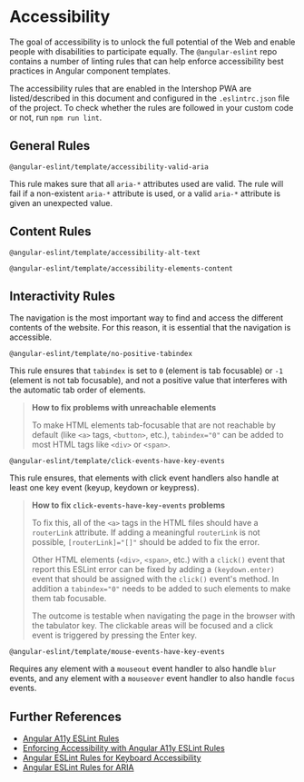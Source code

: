 <!--
kb_guide
kb_pwa
kb_everyone
kb_sync_latest_only
-->

# Accessibility

The goal of accessibility is to unlock the full potential of the Web and enable people with disabilities to participate equally.
The `@angular-eslint` repo contains a number of linting rules that can help enforce accessibility best practices in Angular component templates.

The accessibility rules that are enabled in the Intershop PWA are listed/described in this document and configured in the `.eslintrc.json` file of the project.
To check whether the rules are followed in your custom code or not, run `npm run lint`.

## General Rules

```
@angular-eslint/template/accessibility-valid-aria
```

This rule makes sure that all `aria-*` attributes used are valid.
The rule will fail if a non-existent `aria-*` attribute is used, or a valid `aria-*` attribute is given an unexpected value.

## Content Rules

```
@angular-eslint/template/accessibility-alt-text
```

```
@angular-eslint/template/accessibility-elements-content
```

## Interactivity Rules

The navigation is the most important way to find and access the different contents of the website.
For this reason, it is essential that the navigation is accessible.

```
@angular-eslint/template/no-positive-tabindex
```

This rule ensures that `tabindex` is set to `0` (element is tab focusable) or `-1` (element is not tab focusable), and not a positive value that interferes with the automatic tab order of elements.

> **How to fix problems with unreachable elements**
>
> To make HTML elements tab-focusable that are not reachable by default (like `<a>` tags, `<button>`, etc.), `tabindex="0"` can be added to most HTML tags like `<div>` or `<span>`.

```
@angular-eslint/template/click-events-have-key-events
```

This rule ensures, that elements with click event handlers also handle at least one key event (keyup, keydown or keypress).

> **How to fix `click-events-have-key-events` problems**
>
> To fix this, all of the `<a>` tags in the HTML files should have a `routerLink` attribute.
> If adding a meaningful `routerLink` is not possible, `[routerLink]="[]"` should be added to fix the error.
>
> Other HTML elements (`<div>`, `<span>`, etc.) with a `click()` event that report this ESLint error can be fixed by adding a `(keydown.enter)` event that should be assigned with the `click()` event's method.
> In addition a `tabindex="0"` needs to be added to such elements to make them tab focusable.
>
> The outcome is testable when navigating the page in the browser with the tabulator key.
> The clickable areas will be focused and a click event is triggered by pressing the Enter key.

```
@angular-eslint/template/mouse-events-have-key-events
```

Requires any element with a `mouseout` event handler to also handle `blur` events, and any element with a `mouseover` event handler to also handle `focus` events.

## Further References

- [Angular A11y ESLint Rules](https://dev.to/bitovi/angular-a11y-eslint-rules-2fjc)
- [Enforcing Accessibility with Angular A11y ESLint Rules](https://www.bitovi.com/blog/angular-a11y-eslint-rules)
- [Angular ESLint Rules for Keyboard Accessibility](https://dev.to/angular/angular-eslint-rules-for-keyboard-accessibility-236f)
- [Angular ESLint Rules for ARIA](https://dev.to/angular/angular-eslint-rules-for-aria-3ba1)
